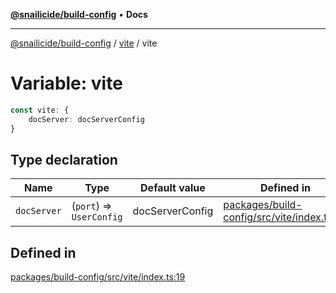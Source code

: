 [**@snailicide/build-config**](../../README.md) • **Docs**

---

[@snailicide/build-config](../../README.md) / [vite](../README.md) / vite

# Variable: vite

```ts
const vite: {
    docServer: docServerConfig
}
```

## Type declaration

| Name | Type | Default value | Defined in |
| --- | --- | --- | --- |
| `docServer` | (`port`) => `UserConfig` | docServerConfig | [packages/build-config/src/vite/index.ts:20](https://github.com/gbtunney/snailicide-monorepo/blob/000ebd5e5e0a4dc99abffd69e23184713d3a934a/packages/build-config/src/vite/index.ts#L20) |

## Defined in

[packages/build-config/src/vite/index.ts:19](https://github.com/gbtunney/snailicide-monorepo/blob/000ebd5e5e0a4dc99abffd69e23184713d3a934a/packages/build-config/src/vite/index.ts#L19)
